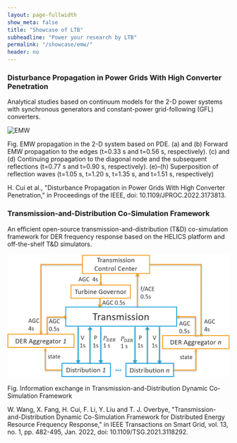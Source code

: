```yaml
---
layout: page-fullwidth
show_meta: false
title: "Showcase of LTB"
subheadline: "Power your research by LTB"
permalink: "/showcase/emw/"
header: no
---
```

### Disturbance Propagation in Power Grids With High Converter Penetration

Analytical studies based on continuum models for the 2-D power systems with synchronous generators and constant-power grid-following (GFL) converters.

![EMW](/images/EMW.png)

Fig. EMW propagation in the 2-D system based on PDE. (a) and (b) Forward EMW propagation to the edges (t=0.33 s and t=0.56 s,
respectively). (c) and (d) Continuing propagation to the diagonal node and the subsequent reflections (t=0.77 s and t=0.90 s,
respectively). (e)–(h) Superposition of reflection waves (t=1.05 s, t=1.20 s, t=1.35 s, and t=1.51 s, respectively)

H. Cui et al., "Disturbance Propagation in Power Grids With High Converter Penetration," in Proceedings of the IEEE, doi: 10.1109/JPROC.2022.3173813.

### Transmission-and-Distribution Co-Simulation Framework

An efficient open-source transmission-and-distribution (T&D) co-simulation framework for DER frequency response based on the HELICS platform and off-the-shelf T&D simulators.

![TDCoSim](/images/showcase/T-DCoSim.png)

Fig. Information exchange in Transmission-and-Distribution Dynamic Co-Simulation Framework

W. Wang, X. Fang, H. Cui, F. Li, Y. Liu and T. J. Overbye, "Transmission-and-Distribution Dynamic Co-Simulation Framework for Distributed Energy Resource Frequency Response," in IEEE Transactions on Smart Grid, vol. 13, no. 1, pp. 482-495, Jan. 2022, doi: 10.1109/TSG.2021.3118292.
